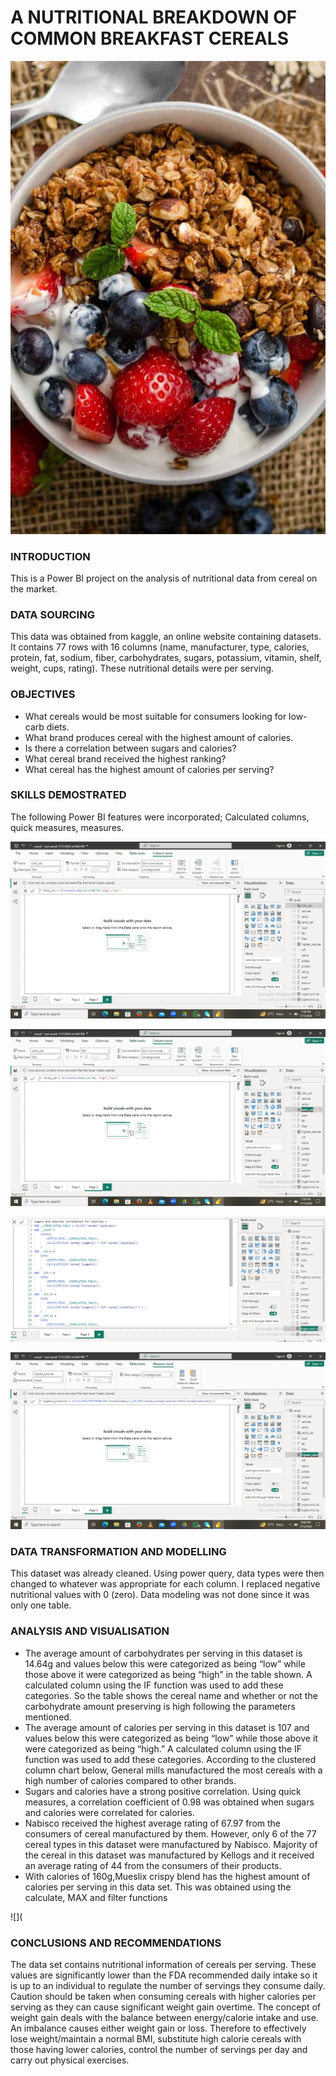 # A NUTRITIONAL BREAKDOWN OF COMMON BREAKFAST CEREALS

![](https://github.com/kayenymiriam/CEREAL/blob/main/11%2B%20Best%20Low%20Calorie%20Cereals%20for%202024%20(%2B%20Recipe!).jpeg)

### INTRODUCTION
This is a Power BI  project on the analysis of nutritional data from cereal on the market.

### DATA SOURCING
This data was obtained from kaggle, an online website containing datasets. It contains 77 rows with 16 columns (name, manufacturer, type, calories, protein, fat, sodium, fiber, carbohydrates, sugars, potassium, vitamin, shelf, weight, cups, rating). These nutritional details were per serving.


### OBJECTIVES
- What cereals would be most suitable for consumers looking for low-carb diets.
- What brand produces cereal with the highest amount of calories.
- Is there a correlation between sugars and calories?
- What cereal brand received the highest ranking?
- What cereal has the highest amount of calories per serving?

### SKILLS DEMOSTRATED
The following Power BI features were incorporated;
Calculated columns, quick measures, measures.

![](https://github.com/kayenymiriam/CEREAL/blob/main/calories%20categories.png)


![](https://github.com/kayenymiriam/CEREAL/blob/main/carbohydrate%20category.png)



![](https://github.com/kayenymiriam/CEREAL/blob/main/correlation.png)



![](https://github.com/kayenymiriam/CEREAL/blob/main/highest%20calories.png)





### DATA TRANSFORMATION AND MODELLING
This dataset was already cleaned. Using power query, data types were then changed to whatever was appropriate for each column. I replaced negative nutritional values with 0 (zero). Data modeling was not done since it was only one table.

### ANALYSIS AND VISUALISATION
- The average amount of carbohydrates per serving in this dataset is 14.64g and values below this were categorized as being “low” while those above it were categorized as being “high” in the table shown. A calculated column using the IF function was used to add these categories. So the table shows the cereal name and whether or not the carbohydrate amount preserving is high following the parameters mentioned.
- The average amount of calories per serving in this dataset is 107 and values below this were categorized as being “low” while those above it were categorized as being “high.” A calculated column using the IF function was used to add these categories. According to the clustered column chart below, General mills manufactured the most cereals with a high number of calories compared to other brands.
- Sugars and calories have a strong positive correlation. Using quick measures, a correlation coefficient of 0.98 was obtained when sugars and calories were correlated for calories.
- Nabisco received the highest average rating of 67.97 from the consumers of cereal manufactured by them. However, only 6 of the 77 cereal types in this dataset were manufactured by Nabisco. Majority of the cereal in this dataset was manufactured by Kellogs and it received an average rating of 44 from the consumers of their products.
- With calories of 160g,Mueslix crispy blend has the highest amount of calories per serving in this data set. This was obtained using the calculate, MAX and filter functions

![](
### CONCLUSIONS AND RECOMMENDATIONS
The data set contains nutritional information of cereals per serving. These values are significantly lower than the FDA recommended daily intake so it is up to an individual to regulate the number of servings they consume daily. 
Caution should be taken when consuming cereals with higher calories per serving as they can cause significant weight gain overtime. The concept of weight gain deals with the balance between energy/calorie intake and use. An imbalance causes either weight gain or loss. 
Therefore to effectively lose weight/maintain a normal BMI, substitute high calorie cereals with those having lower calories, control the number of servings per day and carry out physical  exercises.



